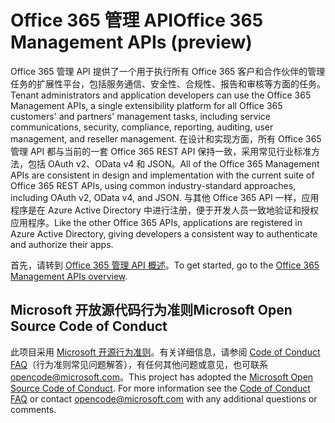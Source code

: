 # <a name="office-365-management-apis"></a><span data-ttu-id="64f2d-101">Office 365 管理 API</span><span class="sxs-lookup"><span data-stu-id="64f2d-101">Office 365 Management APIs (preview)</span></span>

<span data-ttu-id="64f2d-102">Office 365 管理 API 提供了一个用于执行所有 Office 365 客户和合作伙伴的管理任务的扩展性平台，包括服务通信、安全性、合规性、报告和审核等方面的任务。</span><span class="sxs-lookup"><span data-stu-id="64f2d-102">Tenant administrators and application developers can use the Office 365 Management APIs, a single extensibility platform for all Office 365 customers' and partners' management tasks, including service communications, security, compliance, reporting, auditing, user management, and reseller management.</span></span> <span data-ttu-id="64f2d-103">在设计和实现方面，所有 Office 365 管理 API 都与当前的一套 Office 365 REST API 保持一致，采用常见行业标准方法，包括 OAuth v2、OData v4 和 JSON。</span><span class="sxs-lookup"><span data-stu-id="64f2d-103">All of the Office 365 Management APIs are consistent in design and implementation with the current suite of Office 365 REST APIs, using common industry-standard approaches, including OAuth v2, OData v4, and JSON.</span></span> <span data-ttu-id="64f2d-104">与其他 Office 365 API 一样，应用程序是在 Azure Active Directory 中进行注册，便于开发人员一致地验证和授权应用程序。</span><span class="sxs-lookup"><span data-stu-id="64f2d-104">Like the other Office 365 APIs, applications are registered in Azure Active Directory, giving developers a consistent way to authenticate and authorize their apps.</span></span>

<span data-ttu-id="64f2d-105">首先，请转到 [Office 365 管理 API 概述](https://docs.microsoft.com/zh-CN/office/office-365-management-api/office-365-management-apis-overview)。</span><span class="sxs-lookup"><span data-stu-id="64f2d-105">To get started, go to the [Office 365 Management APIs overview](https://docs.microsoft.com/zh-CN/office/office-365-management-api/office-365-management-apis-overview).</span></span>



## <a name="microsoft-open-source-code-of-conduct"></a><span data-ttu-id="64f2d-106">Microsoft 开放源代码行为准则</span><span class="sxs-lookup"><span data-stu-id="64f2d-106">Microsoft Open Source Code of Conduct</span></span>
<span data-ttu-id="64f2d-p102">此项目采用 [Microsoft 开源行为准则](https://opensource.microsoft.com/codeofconduct/)。有关详细信息，请参阅 [Code of Conduct FAQ](https://opensource.microsoft.com/codeofconduct/faq/)（行为准则常见问题解答），有任何其他问题或意见，也可联系 [opencode@microsoft.com](mailto:opencode@microsoft.com)。</span><span class="sxs-lookup"><span data-stu-id="64f2d-p102">This project has adopted the [Microsoft Open Source Code of Conduct](https://opensource.microsoft.com/codeofconduct/). For more information see the [Code of Conduct FAQ](https://opensource.microsoft.com/codeofconduct/faq/) or contact [opencode@microsoft.com](mailto:opencode@microsoft.com) with any additional questions or comments.</span></span>